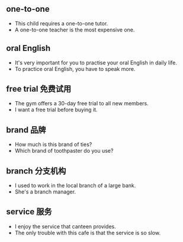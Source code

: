 ## one-to-one
* This child requires a one-to-one tutor.
* A one-to-one teacher is the most expensive one.

## oral English
* It's very important for you to practise your oral English in daily life.
* To practice oral English, you have to speak more.

## free trial 免费试用
* The gym offers a 30-day free trial to all new members.
* I want a free trial before buying it.

## brand 品牌
* How much is this brand of ties?
* Which brand of toothpaster do you use?

## branch 分支机构
* I used to work in the local branch of a large bank.
* She's a branch manager.

## service 服务
* I enjoy the service that canteen provides.
* The only trouble with this cafe is that the service is so slow.
